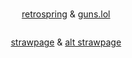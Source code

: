 # 

<p align="center">
<a href="https://retrospring.net/@pregnantgeto">retrospring</a> & <a href="https://guns.lol/sukunagod">guns.lol</a>
</p>


<p align="center">
<img src="https://i.imgur.com/VvkUkVO.png" alt="" class="center">

</p>

<p align="center">
<a href="https://getoguru.straw.page/">strawpage</a> & <a href="https://sukugos.straw.page/">alt strawpage</a>
</p>
